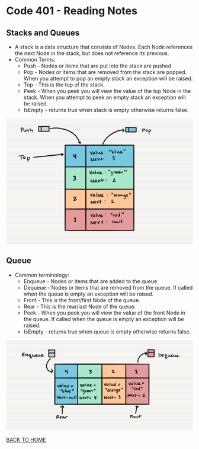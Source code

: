 # Code 401 - Reading Notes
<!-- All references used were from Code 401 reading
assignment 10-->
[comment]: <> (https://codefellows.github.io/common_curriculum/data_structures_and_algorithms/Code_401/class-10/resources/stacks_and_queues.html)
## Stacks and Queues
- A stack is a data structure that consists of Nodes. Each Node references the next Node in the stack, but does not reference its previous.
- Common Terms:
  - Push - Nodes or items that are put into the stack are pushed
  - Pop - Nodes or items that are removed from the stack are popped. When you attempt to pop an empty stack an exception will be raised.
  - Top - This is the top of the stack.
  - Peek - When you peek you will view the value of the top Node in the stack. When you attempt to peek an empty stack an exception will be raised.
  - IsEmpty - returns true when stack is empty otherwise returns false.

![Stack](../stack1.png)

## Queue
- Common terminology:
  - Enqueue - Nodes or items that are added to the queue.
  - Dequeue - Nodes or items that are removed from the queue. If called when the queue is empty an exception will be raised.
  - Front - This is the front/first Node of the queue.
  - Rear - This is the rear/last Node of the queue.
  - Peek - When you peek you will view the value of the front Node in the queue. If called when the queue is empty an exception will be raised.
  - IsEmpty - returns true when queue is empty otherwise returns false.

![Queue](../Queue.png)



[BACK TO HOME](../README.md)